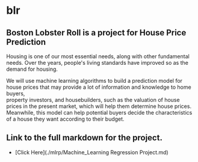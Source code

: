 # blr
## Boston Lobster Roll is a project for House Price Prediction
 
Housing is one of our most essential needs, along with other fundamental needs. 
Over the years, people's living standards have  improved so as the demand for housing. 

We will use machine learning algorithms to build a prediction model for house prices that may provide a lot of information and knowledge to home buyers,   
property investors, and housebuilders, such as the valuation of house prices in the present market, which will help them determine house prices.  
Meanwhile, this model can help potential buyers decide the characteristics of a house they want according to their budget.    
## Link to the full markdown for the project.
 - [Click Here](./mlrp/Machine_Learning Regression Project.md)